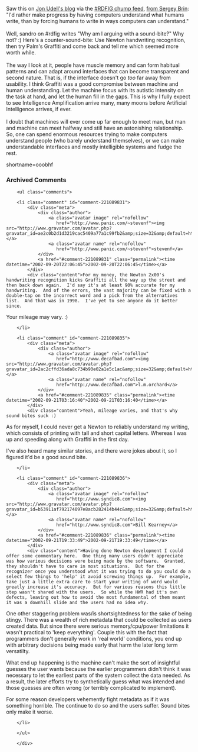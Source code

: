 Saw this on <a href="http://weblog.infoworld.com/udell/2002/09/19.html#a415">Jon Udell's blog</a> via the <a href="http://rdfig.xmlhack.com/2002/09/20/2002-09-20.html#1032491227.386827">#RDFIG chump feed</a>, <a href="http://weblog.infoworld.com/udell/2002/09/19.html#a415">from Sergey Brin</a>: "I'd rather make progress by having computers understand what humans write, than by forcing humans to write in ways computers can understand."
<br /><br />
Well, sandro on #rdfig writes "Why am I arguing with a sound-bite?"  Why not? :)  Here's a counter-sound-bite:  Use Newton handwriting recognition, then try Palm's Graffiti and come back and tell me which seemed more worth while.
<br /><br />
The way I look at it, people have muscle memory and can form habitual patterns  and can adapt around interfaces that can become transparent and second nature.  That is, if the interface doesn't go <em>too</em> far away from usability.  I think Graffiti was a good compromise between machine and human understanding.  Let the machine focus with its autistic intensity on the task at hand, and let the human fill in the gaps.  This is why I fully expect to see Intelligence Amplification arrive many, many moons before Artificial Intelligence arrives, if ever.
<br /><br />
I doubt that machines will ever come up far enough to meet man, but man and machine can meet halfway and still have an astonishing relationship.  So, one can spend enormous resources trying to make computers understand people (who barely understand themselves), or we can make understandable interfaces and mostly intelligible systems and fudge the rest.
<!--more-->
shortname=ooobhf

<div id="comments" class="comments archived-comments">
            <h3>Archived Comments</h3>
            
        <ul class="comments">
            
        <li class="comment" id="comment-221089831">
            <div class="meta">
                <div class="author">
                    <a class="avatar image" rel="nofollow" 
                       href="http://www.panic.com/~stevenf"><img src="http://www.gravatar.com/avatar.php?gravatar_id=ae2c0b2d1d3219cac5409a77a1c99fb2&amp;size=32&amp;default=http://mediacdn.disqus.com/1320279820/images/noavatar32.png"/></a>
                    <a class="avatar name" rel="nofollow" 
                       href="http://www.panic.com/~stevenf">stevenf</a>
                </div>
                <a href="#comment-221089831" class="permalink"><time datetime="2002-09-20T22:06:45">2002-09-20T22:06:45</time></a>
            </div>
            <div class="content">For my money, the Newton 2x00's handwriting recognition kicks Graffiti all the way up the street and then back down again.  I'd say it's at least 90% accurate for my handwriting.  And of the errors, the vast majority can be fixed with a double-tap on the incorrect word and a pick from the alternatives list.  And that was in 1998.  I've yet to see anyone do it better since.

Your mileage may vary.  :)</div>
            
        </li>
    
        <li class="comment" id="comment-221089835">
            <div class="meta">
                <div class="author">
                    <a class="avatar image" rel="nofollow" 
                       href="http://www.decafbad.com"><img src="http://www.gravatar.com/avatar.php?gravatar_id=2ac2cffd36ada8c734b90e02a1e5c1ac&amp;size=32&amp;default=http://mediacdn.disqus.com/1320279820/images/noavatar32.png"/></a>
                    <a class="avatar name" rel="nofollow" 
                       href="http://www.decafbad.com">l.m.orchard</a>
                </div>
                <a href="#comment-221089835" class="permalink"><time datetime="2002-09-21T03:16:40">2002-09-21T03:16:40</time></a>
            </div>
            <div class="content">Yeah, mileage varies, and that's why sound bites suck :)

As for myself, I could never get a Newton to reliably understand my writing, which consists of printing with tall and short capital letters.  Whereas I was up and speeding along with Graffiti in the first day.

I've also heard many similar stories, and there were jokes about it, so I figured it'd be a good sound bite.</div>
            
        </li>
    
        <li class="comment" id="comment-221089836">
            <div class="meta">
                <div class="author">
                    <a class="avatar image" rel="nofollow" 
                       href="http://www.syndic8.com"><img src="http://www.gravatar.com/avatar.php?gravatar_id=b53911af792174097e8acb282414b44c&amp;size=32&amp;default=http://mediacdn.disqus.com/1320279820/images/noavatar32.png"/></a>
                    <a class="avatar name" rel="nofollow" 
                       href="http://www.syndic8.com">Bill Kearney</a>
                </div>
                <a href="#comment-221089836" class="permalink"><time datetime="2002-09-21T19:33:49">2002-09-21T19:33:49</time></a>
            </div>
            <div class="content">Having done Newton development I could offer some commentary here.  One thing many users didn't appreciate was how various decisions were being made by the software.  Granted, they shouldn't have to care in most situations.  But for the recognizer once you understood what it was trying to do you could do a select few things to 'help' it avoid screwing things up.  For example, take just a little extra care to start your writing of word would greatly increase it's accuracy.  But for various reasons this little step wasn't shared with the users.  So while the HWR had it's own defects, leaving out how to avoid the most fundamental of them meant it was a downhill slide and the users had no idea why.

One other staggering problem was/is shortsightedness for the sake of being stingy.  There was a wealth of rich metadata that could be collected as users created data.  But since there were serious memory/cpu/power limitations it wasn't practical to 'keep everything'.  Couple this with the fact that programmers don't generally work in 'real world' conditions, you end up with arbitrary decisions being made early that harm the later long term versatilty.

What end up happening is the machine can't make the sort of insightful guesses the user wants because the earlier programmers didn't think it was necessary to let the earliest parts of the system collect the data needed.  As a result, the later efforts try to synthetically guess what was intended and those guesses are often wrong (or terribly complicated to implement).  

For some reason developers vehemently fight metadata as if it was something horrible.  The continue to do so and the users suffer.  Sound bites only make it worse.</div>
            
        </li>
    
        </ul>
    
        </div>
    